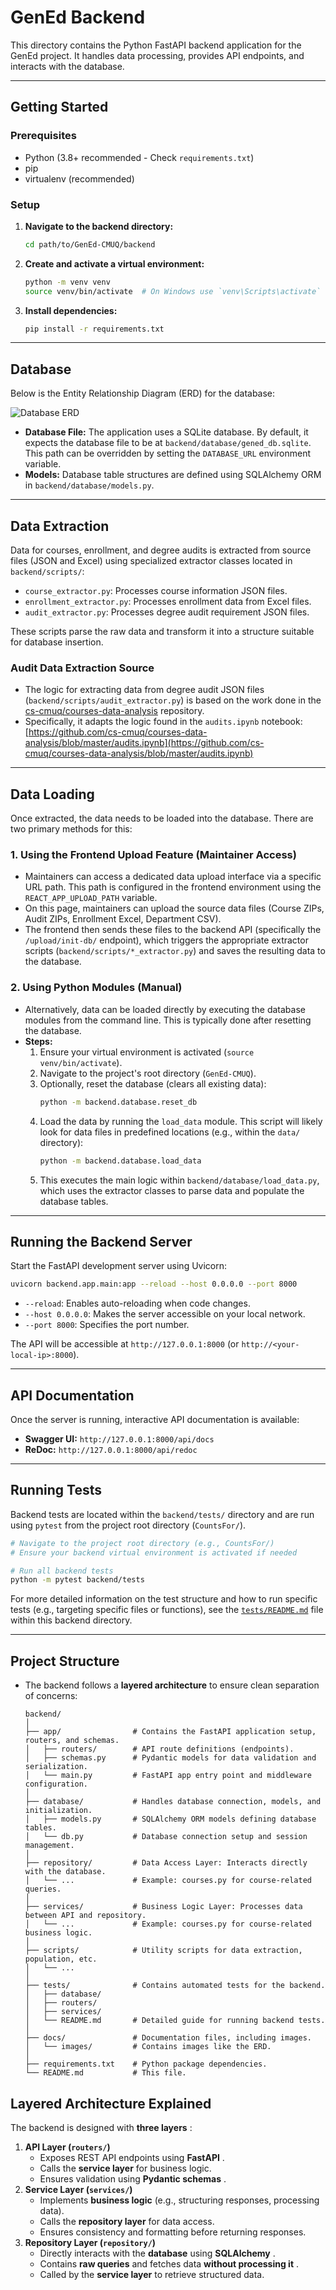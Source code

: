 # GenEd Backend

This directory contains the Python FastAPI backend application for the GenEd project. It handles data processing, provides API endpoints, and interacts with the database.

---

## Getting Started

### Prerequisites

* Python (3.8+ recommended - Check `requirements.txt`)
* pip
* virtualenv (recommended)

### Setup

1. **Navigate to the backend directory:**
   ```bash
   cd path/to/GenEd-CMUQ/backend
   ```
2. **Create and activate a virtual environment:**
   ```bash
   python -m venv venv
   source venv/bin/activate  # On Windows use `venv\Scripts\activate`
   ```
3. **Install dependencies:**
   ```bash
   pip install -r requirements.txt
   ```

---

## Database

Below is the Entity Relationship Diagram (ERD) for the database:

![Database ERD](docs/images/ERD.png)

* **Database File:** The application uses a SQLite database. By default, it expects the database file to be at `backend/database/gened_db.sqlite`. This path can be overridden by setting the `DATABASE_URL` environment variable.
* **Models:** Database table structures are defined using SQLAlchemy ORM in `backend/database/models.py`.

---

## Data Extraction

Data for courses, enrollment, and degree audits is extracted from source files (JSON and Excel) using specialized extractor classes located in `backend/scripts/`:

* `course_extractor.py`: Processes course information JSON files.
* `enrollment_extractor.py`: Processes enrollment data from Excel files.
* `audit_extractor.py`: Processes degree audit requirement JSON files.

These scripts parse the raw data and transform it into a structure suitable for database insertion.

### Audit Data Extraction Source

* The logic for extracting data from degree audit JSON files (`backend/scripts/audit_extractor.py`) is based on the work done in the [cs-cmuq/courses-data-analysis](https://github.com/cs-cmuq/courses-data-analysis) repository.
* Specifically, it adapts the logic found in the `audits.ipynb` notebook: [https://github.com/cs-cmuq/courses-data-analysis/blob/master/audits.ipynb](https://github.com/cs-cmuq/courses-data-analysis/blob/master/audits.ipynb)

---

## Data Loading

Once extracted, the data needs to be loaded into the database. There are two primary methods for this:

### 1. Using the Frontend Upload Feature (Maintainer Access)

* Maintainers can access a dedicated data upload interface via a specific URL path. This path is configured in the frontend environment using the `REACT_APP_UPLOAD_PATH` variable.
* On this page, maintainers can upload the source data files (Course ZIPs, Audit ZIPs, Enrollment Excel, Department CSV).
* The frontend then sends these files to the backend API (specifically the `/upload/init-db/` endpoint), which triggers the appropriate extractor scripts (`backend/scripts/*_extractor.py`) and saves the resulting data to the database.

### 2. Using Python Modules (Manual)

* Alternatively, data can be loaded directly by executing the database modules from the command line. This is typically done after resetting the database.
* **Steps:**
  1. Ensure your virtual environment is activated (`source venv/bin/activate`).
  2. Navigate to the project's root directory (`GenEd-CMUQ`).
  3. Optionally, reset the database (clears all existing data):
     ```bash
     python -m backend.database.reset_db
     ```
  4. Load the data by running the `load_data` module. This script will likely look for data files in predefined locations (e.g., within the `data/` directory):
     ```bash
     python -m backend.database.load_data
     ```
  5. This executes the main logic within `backend/database/load_data.py`, which uses the extractor classes to parse data and populate the database tables.

---

## Running the Backend Server

Start the FastAPI development server using Uvicorn:

```bash
uvicorn backend.app.main:app --reload --host 0.0.0.0 --port 8000
```

* `--reload`: Enables auto-reloading when code changes.
* `--host 0.0.0.0`: Makes the server accessible on your local network.
* `--port 8000`: Specifies the port number.

The API will be accessible at `http://127.0.0.1:8000` (or `http://<your-local-ip>:8000`).

---

## API Documentation

Once the server is running, interactive API documentation is available:

* **Swagger UI:** `http://127.0.0.1:8000/api/docs`
* **ReDoc:** `http://127.0.0.1:8000/api/redoc`

---

## Running Tests

Backend tests are located within the `backend/tests/` directory and are run using `pytest` from the project root directory (`CountsFor/`).

```bash
# Navigate to the project root directory (e.g., CountsFor/)
# Ensure your backend virtual environment is activated if needed

# Run all backend tests
python -m pytest backend/tests
```

For more detailed information on the test structure and how to run specific tests (e.g., targeting specific files or functions), see the [`tests/README.md`](tests/README.md) file within this backend directory.

---

## Project Structure

* The backend follows a **layered architecture** to ensure clean separation of concerns:

  ```
  backend/
  │
  ├── app/                # Contains the FastAPI application setup, routers, and schemas.
  │   ├── routers/        # API route definitions (endpoints).
  │   ├── schemas.py      # Pydantic models for data validation and serialization.
  │   └── main.py         # FastAPI app entry point and middleware configuration.
  │
  ├── database/           # Handles database connection, models, and initialization.
  │   ├── models.py       # SQLAlchemy ORM models defining database tables.
  │   └── db.py           # Database connection setup and session management.
  │
  ├── repository/         # Data Access Layer: Interacts directly with the database.
  │   └── ...             # Example: courses.py for course-related queries.
  │
  ├── services/           # Business Logic Layer: Processes data between API and repository.
  │   └── ...             # Example: courses.py for course-related business logic.
  │
  ├── scripts/            # Utility scripts for data extraction, population, etc.
  │   └── ...
  │
  ├── tests/              # Contains automated tests for the backend.
  │   ├── database/
  │   ├── routers/
  │   ├── services/
  │   └── README.md       # Detailed guide for running backend tests.
  │
  ├── docs/               # Documentation files, including images.
  │   └── images/         # Contains images like the ERD.
  │
  ├── requirements.txt    # Python package dependencies.
  └── README.md           # This file.
  ```

## Layered Architecture Explained

The backend is designed with  **three layers** :

1. **API Layer (`routers/`)**
   * Exposes REST API endpoints using  **FastAPI** .
   * Calls the **service layer** for business logic.
   * Ensures validation using  **Pydantic schemas** .
2. **Service Layer (`services/`)**
   * Implements **business logic** (e.g., structuring responses, processing data).
   * Calls the **repository layer** for data access.
   * Ensures consistency and formatting before returning responses.
3. **Repository Layer (`repository/`)**
   * Directly interacts with the **database** using  **SQLAlchemy** .
   * Contains **raw queries** and fetches data  **without processing it** .
   * Called by the **service layer** to retrieve structured data.
